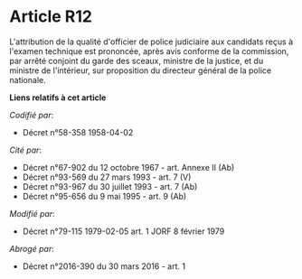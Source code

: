 # Article R12

L'attribution de la qualité d'officier de police judiciaire aux candidats reçus à l'examen technique est prononcée, après
avis conforme de la commission, par arrêté conjoint du garde des sceaux, ministre de la justice, et du ministre de
l'intérieur, sur proposition du directeur général de la police nationale.

**Liens relatifs à cet article**

_Codifié par_:

  - Décret n°58-358 1958-04-02

_Cité par_:

  - Décret n°67-902 du 12 octobre 1967 - art. Annexe II (Ab)
  - Décret n°93-569 du 27 mars 1993 - art. 7 (V)
  - Décret n°93-967 du 30 juillet 1993 - art. 7 (Ab)
  - Décret n°95-656 du 9 mai 1995 - art. 9 (Ab)

_Modifié par_:

  - Décret n°79-115 1979-02-05 art. 1 JORF 8 février 1979

_Abrogé par_:

  - Décret n°2016-390 du 30 mars 2016 - art. 1
